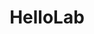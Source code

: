 ---
description: 对于照片色彩、明暗等细致的调节。想使用自如至少要是个摄影爱好者。
layout: post
results:
- primaryGenreName: Photo & Video
  version: '1.0.1'
  trackViewUrl: https://itunes.apple.com/cn/app/hellolab/id669063344?mt=8&uo=4
  artworkUrl100: http://a1729.phobos.apple.com/us/r1000/033/Purple6/v4/13/ff/e5/13ffe59e-61c4-30a5-208c-27fa6a3af90b/mzl.dogyqsyx.png
  artworkUrl60: http://a487.phobos.apple.com/us/r1000/030/Purple6/v4/7e/f7/eb/7ef7eb5e-757b-706e-0d92-4957442db321/icon-iphone.png
  sellerName: Marcel Schmitz
  supportedDevices:
  - iPadThirdGen4G
  - iPhone-3GS
  - iPodTouchourthGen
  - iPad23G
  - iPadThirdGen
  - iPhone4S
  - iPadMini4G
  - iPadMini
  - iPadWifi
  - iPodTouchThirdGen
  - iPad2Wifi
  - iPad3G
  - iPhone4
  - iPodTouchFifthGen
  - iPadFourthGen
  - iPhone5
  - iPadFourthGen4G
  genres:
  - 摄影与录像
  - 效率
  trackName: HelloLab
  description: "HelloLab is a all-in-one camera and photo editor for your
    iPad, iPhone or iPod touch. Create professional fine-art photography with
    your favorite device in high resolution without jumping from one app to
    another.\n\nShooting and editing a photo on your device should be fun,
    simple and produce amazing results. A lot of apps out there offer so much
    options you get confused and give up, force you to square crops or simply
    don't have all the simple features you need. HelloLab is the simplest
    photo app with the most amazing and powerful filters you'll ever find.
    Inside you'll find 14 filter packs and additional 8 adjustment filters
    to tweak the end result.\n\nMain Features:\n- edit any photo stored on
    your device with high quality effect and adjustment filters, such as exposure,
    contrast, saturation and many more,\n- rotate, straighten and crop images
    with or without constrains,\n- save your final work in high (3072 pixels)
    or low (1024 pixels) resolution high-quiality JPEG files,\n- share your
    photos from the app on Facebook, Twitter or Instagram,\n- open them up
    in other apps supporting JPEG files,\n- preview filters before saving
    the image with the live view mode (iPhone 4S, iPhone 5 or the latest generation
    of the iPod touch only),\n- lock and unlock focus, exposure and white
    balance or turn on/off the light as you shoot. \n\nShare your images on
    your favorite social network with the hashtag #hellolab and get your image
    feature on your website!\n\nFell free to contact me if you run into problems
    or want to make any suggestions: support@hellolabapp.com"
  price: 0
  trackId: 669063344
  releaseDate: '2013-08-15T09:31:26Z'
  screenshotUrls:
  - http://a1.mzstatic.com/us/r30/Purple/v4/db/2c/a5/db2ca5d4-9d48-df1b-38c5-8b75915f3261/screen1136x1136.jpeg
  - http://a2.mzstatic.com/us/r30/Purple6/v4/b7/1b/4a/b71b4a2a-6426-49b2-7736-e11d2e8bb75b/screen1136x1136.jpeg
  - http://a4.mzstatic.com/us/r30/Purple6/v4/c1/b3/07/c1b3076a-7ca8-5e0c-4873-34bece64e2bf/screen1136x1136.jpeg
  - http://a1.mzstatic.com/us/r30/Purple6/v4/85/27/19/8527199a-98bf-801d-1939-06f505c3d916/screen1136x1136.jpeg
  - http://a1.mzstatic.com/us/r30/Purple6/v4/74/a6/af/74a6afc9-6bf0-f5df-b703-4e40d9eb01c1/screen1136x1136.jpeg
  artistViewUrl: https://itunes.apple.com/cn/artist/marcel-schmitz/id527412760?uo=4
  primaryGenreId: 6008
  kind: software
  fileSizeBytes: '29702475'
  bundleId: com.marcelschmitz.HelloLab
  releaseNotes: Fixed crashes with iPhone 4 and iPhone 4S models. We're really
    sorry about that!
  trackContentRating: 4+
  artistName: Marcel Schmitz
  trackCensoredName: HelloLab
  isGameCenterEnabled: false
  contentAdvisoryRating: 4+
  languageCodesISO2A:
  - EN
  features:
  - iosUniversal
  wrapperType: software
  artworkUrl512: http://a1729.phobos.apple.com/us/r1000/033/Purple6/v4/13/ff/e5/13ffe59e-61c4-30a5-208c-27fa6a3af90b/mzl.dogyqsyx.png
  formattedPrice: 免费
  artistId: 527412760
  genreIds:
  - '6008'
  - '6007'
  currency: CNY
  ipadScreenshotUrls:
  - http://a2.mzstatic.com/us/r30/Purple/v4/a1/33/44/a13344d4-2d92-2a86-1069-4f3365133a12/screen480x480.jpeg
  - http://a4.mzstatic.com/us/r30/Purple/v4/f4/24/e0/f424e034-69d4-b278-7bfa-08072105c661/screen480x480.jpeg
  - http://a4.mzstatic.com/us/r30/Purple4/v4/14/9b/30/149b300d-5e83-1d20-0cbf-f6de6b0b8fc6/screen480x480.jpeg
category: 摄影与录像
tags: tag1
resultCount: 1
title: HelloLab

---